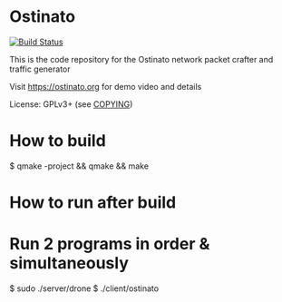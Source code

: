 # Ostinato

[![Build Status](https://travis-ci.org/pstavirs/ostinato.svg?branch=master)](https://travis-ci.org/pstavirs/ostinato)

This is the code repository for the Ostinato network packet crafter and traffic generator

Visit https://ostinato.org for demo video and details

License: GPLv3+ (see [COPYING](https://raw.githubusercontent.com/pstavirs/ostinato/master/COPYING))

# How to build
$ qmake -project && qmake && make

# How to run after build
# Run 2 programs in order & simultaneously
$ sudo ./server/drone
$ ./client/ostinato
